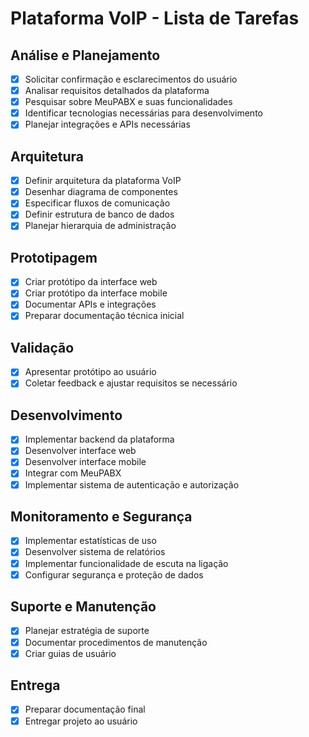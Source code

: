 # Plataforma VoIP - Lista de Tarefas

## Análise e Planejamento
- [x] Solicitar confirmação e esclarecimentos do usuário
- [x] Analisar requisitos detalhados da plataforma
- [x] Pesquisar sobre MeuPABX e suas funcionalidades
- [x] Identificar tecnologias necessárias para desenvolvimento
- [x] Planejar integrações e APIs necessárias

## Arquitetura
- [x] Definir arquitetura da plataforma VoIP
- [x] Desenhar diagrama de componentes
- [x] Especificar fluxos de comunicação
- [x] Definir estrutura de banco de dados
- [x] Planejar hierarquia de administração

## Prototipagem
- [x] Criar protótipo da interface web
- [x] Criar protótipo da interface mobile
- [x] Documentar APIs e integrações
- [x] Preparar documentação técnica inicial

## Validação
- [x] Apresentar protótipo ao usuário
- [x] Coletar feedback e ajustar requisitos se necessário

## Desenvolvimento
- [x] Implementar backend da plataforma
- [x] Desenvolver interface web
- [x] Desenvolver interface mobile
- [x] Integrar com MeuPABX
- [x] Implementar sistema de autenticação e autorização

## Monitoramento e Segurança
- [x] Implementar estatísticas de uso
- [x] Desenvolver sistema de relatórios
- [x] Implementar funcionalidade de escuta na ligação
- [x] Configurar segurança e proteção de dados

## Suporte e Manutenção
- [x] Planejar estratégia de suporte
- [x] Documentar procedimentos de manutenção
- [x] Criar guias de usuário

## Entrega
- [x] Preparar documentação final
- [x] Entregar projeto ao usuário
